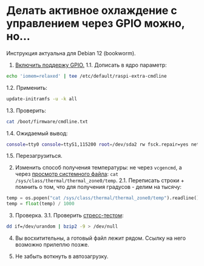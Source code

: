 # Делать активное охлаждение с управлением через GPIO можно, но...

Инструкция актуальна для Debian 12 (bookworm).

1. [Включить поддержу GPIO.](https://blog.tataranovich.com/2021/08/gpio-raspberry-pi-4-debian-bullseye.html)
1.1. Дописать в ядро параметр:
```bash
echo 'iomem=relaxed' | tee /etc/default/raspi-extra-cmdline
```

1.2. Применить:
```bash
update-initramfs -u -k all
```

1.3. Проверить:
```bash
cat /boot/firmware/cmdline.txt
```

1.4. Ожидаемый вывод:
```bash
console=tty0 console=ttyS1,115200 root=/dev/sda2 rw fsck.repair=yes net.ifnames=0  rootwait iomem=relaxed
```

1.5. Перезагрузиться.

2. Изменить способ получения температуры: не через ```vcgencmd```, а через [просмотр системного файла](https://www.cyberciti.biz/faq/linux-find-out-raspberry-pi-gpu-and-arm-cpu-temperature-command/): ```cat /sys/class/thermal/thermal_zone0/temp```.
2.1. Переписать строки + помнить о том, что для получения градусов - делим на тысячу:
```python
temp = os.popen("cat /sys/class/thermal/thermal_zone0/temp").readline()
temp = float(temp) / 1000
```

3. Проверка.
3.1. Проверить [стресс-тестом](https://ph0en1x.net/102-linux-cpu-stress-test-load-cores-tools.html):
```bash
dd if=/dev/urandom | bzip2 -9 > /dev/null
```

4. Вы восхитительны, а готовый файл лежит рядом. Ссылку на него возможно прилеплю позже.

5. Не забыть воткнуть в автозагрузку.
